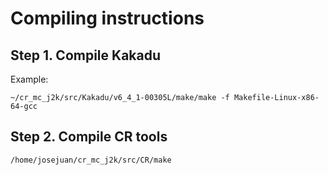 # Compiling instructions

## Step 1. Compile Kakadu

Example:

```
~/cr_mc_j2k/src/Kakadu/v6_4_1-00305L/make/make -f Makefile-Linux-x86-64-gcc
```

## Step 2. Compile CR tools

```
/home/josejuan/cr_mc_j2k/src/CR/make
```